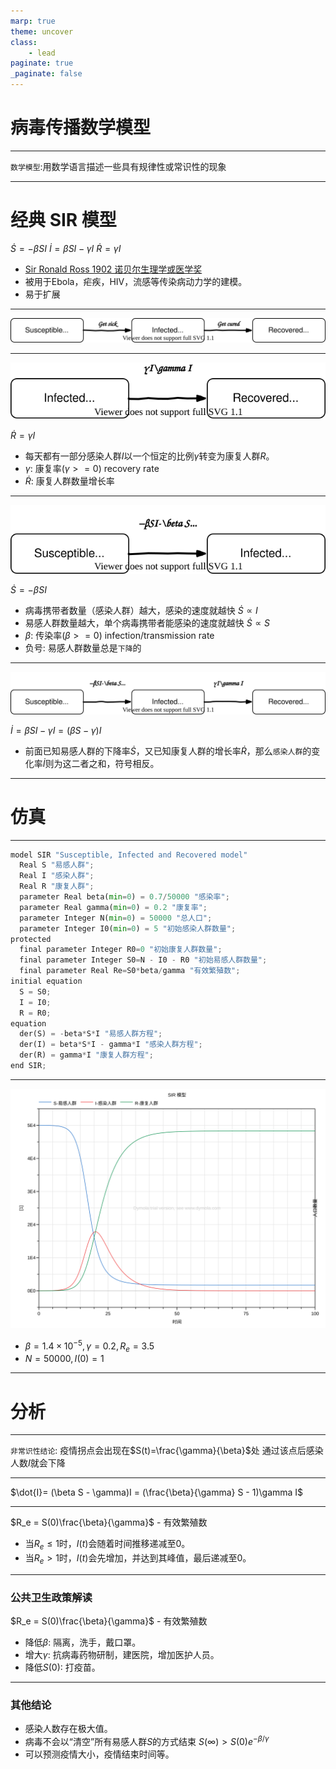 ```yaml
---
marp: true
theme: uncover
class:
    - lead
paginate: true
_paginate: false
---
```

# 病毒传播数学模型

---
`数学模型`:用数学语言描述一些具有规律性或常识性的现象

---
# 经典 SIR 模型
$\dot{S}=-\beta SI$
$\dot{I}= \beta SI - \gamma I$
$\dot{R}=\gamma I$

- [Sir Ronald Ross 1902 诺贝尔生理学或医学奖](https://en.wikipedia.org/wiki/Ronald_Ross)
- 被用于Ebola，疟疾，HIV，流感等传染病动力学的建模。
- 易于扩展

---
![bg 80%](./assets/SIR.svg)

---
![h:150px ](./assets/IR.svg)

$\dot{R}=\gamma I$

- 每天都有一部分感染人群$I$以一个恒定的比例$\gamma$转变为康复人群$R$。
- $\gamma$: 康复率($\gamma>=0$) recovery rate
- $\dot{R}$: 康复人群数量增长率

---
![h:150px ](./assets/SI.svg)

$\dot{S}=-\beta SI$

- 病毒携带者数量（感染人群）越大，感染的速度就越快 $\dot{S}\propto I$
- 易感人群数量越大，单个病毒携带者能感染的速度就越快 $\dot{S}\propto S$
- $\beta$: 传染率($\beta>=0$) infection/transmission rate
- 负号: 易感人群数量总是`下降`的

---
![h:150px ](./assets/SIRm.svg)

$\dot{I}= \beta SI - \gamma I = (\beta S - \gamma)I$

- 前面已知易感人群的下降率$\dot{S}$，又已知康复人群的增长率$\dot{R}$，那么`感染人群`的变化率$\dot{I}$则为这二者之和，符号相反。

---
# 仿真

---
```python
model SIR "Susceptible, Infected and Recovered model"
  Real S "易感人群";
  Real I "感染人群";
  Real R "康复人群";
  parameter Real beta(min=0) = 0.7/50000 "感染率";
  parameter Real gamma(min=0) = 0.2 "康复率";
  parameter Integer N(min=0) = 50000 "总人口";
  parameter Integer I0(min=0) = 5 "初始感染人群数量";
protected 
  final parameter Integer R0=0 "初始康复人群数量";
  final parameter Integer S0=N - I0 - R0 "初始易感人群数量";
  final parameter Real Re=S0*beta/gamma "有效繁殖数";
initial equation 
  S = S0;
  I = I0;
  R = R0;
equation 
  der(S) = -beta*S*I "易感人群方程";
  der(I) = beta*S*I - gamma*I "感染人群方程";
  der(R) = gamma*I "康复人群方程";
end SIR;
```

---
![h:550px](./assets/SIRplot.svg)
- $\beta=1.4\times 10^{-5}, \gamma=0.2, R_e=3.5$
- $N=50000,I(0)=1$

---
# 分析

---
`非常识性结论`:
疫情拐点会出现在$S(t)=\frac{\gamma}{\beta}$处
通过该点后感染人数$I$就会下降

---
$\dot{I}= (\beta S - \gamma)I = (\frac{\beta}{\gamma} S - 1)\gamma I$

---
$R_e = S(0)\frac{\beta}{\gamma}$ - 有效繁殖数
- 当$R_e \leq 1$时，$I(t)$会随着时间推移递减至$0$。
- 当$R_e > 1$时，$I(t)$会先增加，并达到其峰值，最后递减至$0$。

---
### 公共卫生政策解读
$R_e = S(0)\frac{\beta}{\gamma}$ - 有效繁殖数
- 降低$\beta$: 隔离，洗手，戴口罩。
- 增大$\gamma$: 抗病毒药物研制，建医院，增加医护人员。
- 降低$S(0)$: 打疫苗。

---
### 其他结论
- 感染人数存在极大值。
- 病毒不会以“清空”所有易感人群$S$的方式结束 $S(\infty)>S(0) e^{−\beta/\gamma}$
- 可以预测疫情大小，疫情结束时间等。
